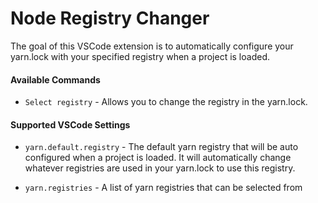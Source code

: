 # Node Registry Changer

The goal of this VSCode extension is to automatically configure your yarn.lock with your specified registry when a project is loaded.

#### Available Commands
* `Select registry` - Allows you to change the registry in the yarn.lock.

#### Supported VSCode Settings

* `yarn.default.registry` - The default yarn registry that will be auto configured when a project is loaded. It will automatically change whatever registries are used in your yarn.lock to use this registry.

* `yarn.registries` - A list of yarn registries that can be selected from
